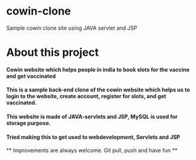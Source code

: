 # cowin-clone
Sample cowin clone site using JAVA servlet and JSP
# About this project
#### Cowin website which helps people in india to book slots for the vaccine and get vaccinated
#### This is a sample back-end clone of the cowin website which helps us to login to the website, create account, register for slots, and get vaccinated.
#### This website is made of JAVA-servlets and JSP, MySQL is used for storage purpose. 
#### Tried making this to get used to webdevelopment, Servlets and JSP

** Improvements are always welcome. Git pull, push and have fun **


